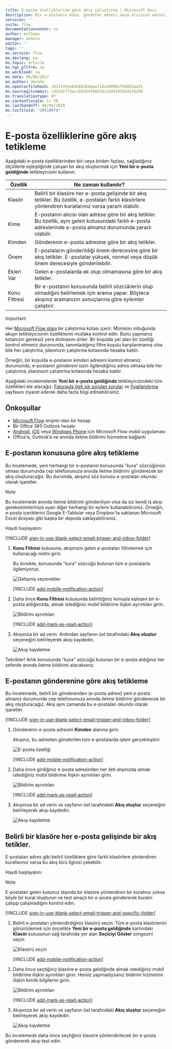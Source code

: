 ```yaml
---
title: E-posta özelliklerine göre akış çalıştırma | Microsoft Docs
description: Bir e-postanın konu, gönderen adresi veya alıcının adresi gibi özelliklerine göre bir akış başlatın.
services: ''
suite: flow
documentationcenter: na
author: msftman
manager: anneta
editor: ''
tags: ''
ms.service: flow
ms.devlang: na
ms.topic: article
ms.tgt_pltfrm: na
ms.workload: na
ms.date: 06/08/2017
ms.author: deonhe
ms.openlocfilehash: c021f4fee692863bdeaa71d2d49901fbb603aa31
ms.sourcegitcommit: cd3cdcff3accb9a54f002fdc33d33935b4276249
ms.translationtype: HT
ms.contentlocale: tr-TR
ms.lasthandoff: 08/06/2018
ms.locfileid: "39519974"
---
```

# <a name="trigger-a-flow-based-on-email-properties"></a>E-posta özelliklerine göre akış tetikleme
Aşağıdaki e-posta özelliklerinden biri veya birden fazlası, sağladığınız ölçütlerle eşleştiğinde çalışan bir akış oluşturmak için **Yeni bir e-posta geldiğinde** tetikleyicisini kullanın:

| Özellik | Ne zaman kullanılır? |
| --- | --- |
| Klasör |Belirli bir klasöre her e-posta gelişinde bir akış tetikler. Bu özellik, e-postaları farklı klasörlere yönlendiren kurallarınız varsa yararlı olabilir. |
| Kime |E-postanın alıcısı olan adrese göre bir akış tetikler. Bu özellik, aynı gelen kutusundaki farklı e-posta adreslerinde e-posta almanız durumunda yararlı olabilir. |
| Kimden |Gönderenin e-posta adresine göre bir akış tetikler. |
| Önem |E-postaların gönderildiği önem derecesine göre bir akış tetikler. E-postalar yüksek, normal veya düşük önem derecesiyle gönderilebilir. |
| Ekleri Var |Gelen e-postalarda ek olup olmamasına göre bir akış tetikler. |
| Konu Filtresi |Bir e-postanın konusunda belirli sözcüklerin olup olmadığını belirlemek için arama yapar. Böylece akışınız aramanızın sonuçlarına göre *eylemler* çalıştırır. |

> [!IMPORTANT]
> Her [Microsoft Flow planı](https://flow.microsoft.com/pricing/) bir çalıştırma kotası içerir. Mümkün olduğunda akışın tetikleyicisinin özelliklerini mutlaka kontrol edin. Bunu yapmanız kotanızın gereksiz yere dolmasını önler. Bir koşulda yer alan bir özelliği kontrol etmeniz durumunda, tanımladığınız filtre koşulu karşılanmamış olsa bile her çalıştırma, planınızın çalıştırma kotasında hesaba katılır. 

Örneğin, bir koşulda e-postanın *kimden* adresini kontrol etmeniz durumunda, e-postanın *göndereni* sizin ilgilendiğiniz adres olmasa bile her çalıştırma, planınızın çalıştırma kotasında hesaba katılır.
> 
> 

Aşağıdaki incelemelerde **Yeni bir e-posta geldiğinde** tetikleyicisindeki tüm özellikleri ele alacağız. [Faturayla ilgili sık sorulan sorular](billing-questions.md#what-counts-as-a-run) ve [fiyatlandırma](https://ms.flow.microsoft.com/pricing/) sayfasını ziyaret ederek daha fazla bilgi edinebilirsiniz.

## <a name="prerequisites"></a>Önkoşullar
* [Microsoft Flow](https://flow.microsoft.com) erişimi olan bir hesap
* Bir Office 365 Outlook hesabı
* [Android](https://aka.ms/flowmobiledocsandroid), [iOS](https://aka.ms/flowmobiledocsios) veya [Windows Phone](https://aka.ms/flowmobilewindows) için Microsoft Flow mobil uygulaması
* Office'e, Outlook’a ve anında iletme bildirimi hizmetine bağlantı

## <a name="trigger-a-flow-based-on-an-emails-subject"></a>E-postanın konusuna göre akış tetikleme
Bu incelemede, yeni herhangi bir e-postanın konusunda "kura" sözcüğünün olması durumunda cep telefonunuza anında iletme bildirimi gönderecek bir akış oluşturacağız. Bu durumda, akışınız söz konusu e-postaları *okundu* olarak işaretler.

>[!NOTE]
>Bu incelemede anında iletme bildirimi gönderiliyor olsa da siz kendi iş akışı gereksinimlerinize uyan diğer herhangi bir eylemi kullanabilirsiniz. Örneğin, e-posta içeriklerini Google E-Tablolar veya Dropbox'ta saklanan Microsoft Excel dosyası gibi başka bir depoda saklayabilirsiniz.

Haydi başlayalım:

[!INCLUDE [sign-in-use-blank-select-email-trigger-and-inbox-folder](includes/sign-in-use-blank-select-email-trigger-and-inbox-folder.md)]

1. **Konu Filtresi** kutusuna, akışınızın gelen e-postaları filtrelemek için kullanacağı metni girin.
   
     Bu örnekte, konusunda "kura" sözcüğü bulunan tüm e-postalarla ilgileniyoruz.
   
    ![Gelişmiş seçenekler](./media/email-triggers/email-triggers-subject-text.png)

    [!INCLUDE [add-mobile-notification-action](includes/add-mobile-notification-action.md)]

1. Daha önce **Konu Filtresi** kutusunda belirttiğiniz konuyla eşleşen bir e-posta aldığınızda, almak istediğiniz mobil bildirime ilişkin ayrıntıları girin.
   
    ![Bildirim ayrıntıları](./media/email-triggers/email-triggers-4.png)

    [!INCLUDE [add-mark-as-read-action](includes/add-mark-as-read-action.md)]

1. Akışınıza bir ad verin. Ardından sayfanın üst tarafındaki **Akış oluştur** seçeneğini belirleyerek akışı kaydedin.
   
    ![Akışı kaydetme](./media/email-triggers/email-triggers-subject-notification.png)

Tebrikler! Artık konusunda "kura" sözcüğü bulunan bir e-posta aldığınız her seferde anında iletme bildirimi alacaksınız.

## <a name="trigger-a-flow-based-on-an-emails-sender"></a>E-postanın gönderenine göre akış tetikleme
Bu incelemede, belirli bir gönderenden (e-posta adresi) yeni e-posta almanız durumunda cep telefonunuza anında iletme bildirimi gönderecek bir akış oluşturacağız. Akış aynı zamanda bu e-postaları *okundu* olarak işaretler.

[!INCLUDE [sign-in-use-blank-select-email-trigger-and-inbox-folder](includes/sign-in-use-blank-select-email-trigger-and-inbox-folder.md)]

1. Gönderenin e-posta adresini **Kimden** alanına girin. 
   
     Akışınız, bu adresten gönderilen tüm e-postalarda işlem gerçekleştirir.
   
    ![E-posta özelliği](./media/email-triggers/email-triggers-from.png)

    [!INCLUDE [add-mobile-notification-action](includes/add-mobile-notification-action.md)]

1. Daha önce girdiğiniz e-posta adresinden her ileti alışınızda almak istediğiniz mobil bildirime ilişkin ayrıntıları girin.
   
    ![Bildirim ayrıntıları](./media/email-triggers/email-triggers-sender-notification.png)

    [!INCLUDE [add-mark-as-read-action](includes/add-mark-as-read-action.md)]

1. Akışınıza bir ad verin ve sayfanın üst tarafındaki **Akış oluştur** seçeneğini belirleyerek akışı kaydedin.
   
    ![Akışı kaydetme](./media/email-triggers/email-triggers-sender-5.png)

## <a name="trigger-a-flow-when-emails-arrive-in-a-specific-folder"></a>Belirli bir klasöre her e-posta gelişinde bir akış tetikler.
E-postaları adres gibi belirli özelliklere göre farklı klasörlere yönlendiren kurallarınız varsa bu akış türü ilginizi çekebilir.

Haydi başlayalım:

> [!NOTE]
> E-postaları gelen kutunuz dışında bir klasöre yönlendiren bir kuralınız yoksa böyle bir kural oluşturun ve test amaçlı bir e-posta göndererek kuralın çalışıp çalışmadığını kontrol edin.
> 
> 

[!INCLUDE [sign-in-use-blank-select-email-trigger-and-specific-folder](includes/sign-in-use-blank-select-email-trigger-and-specific-folder.md)]

1. Belirli e-postaları yönlendirdiğiniz klasörü seçin. Tüm e-posta klasörlerini görüntülemek için öncelikle **Yeni bir e-posta geldiğinde** kartındaki **Klasör** kutusunun sağ tarafında yer alan **Seçiciyi Göster** simgesini seçin.
   
    ![Klasörü seçin](./media/email-triggers/email-triggers-2.png)

    [!INCLUDE [add-mobile-notification-action](includes/add-mobile-notification-action.md)]

1. Daha önce seçtiğiniz klasöre e-posta geldiğinde almak istediğiniz mobil bildirime ilişkin ayrıntıları girin. Henüz yapmadıysanız bildirim hizmetine ilişkin kimlik bilgilerini girin.
   
    ![Bildirim ayrıntıları](./media/email-triggers/email-triggers-folder-notification.png)

    [!INCLUDE [add-mark-as-read-action](includes/add-mark-as-read-action.md)]

1. Akışınıza bir ad verin ve sayfanın üst tarafındaki **Akış oluştur** seçeneğini belirleyerek akışı kaydedin.
   
    ![Akışı kaydetme](./media/email-triggers/email-triggers-7.png)

Bu incelemede daha önce seçtiğiniz klasöre yönlendirilecek bir e-posta göndererek akışı test edin.


